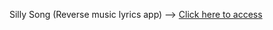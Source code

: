 Silly Song (Reverse music lyrics app) --> <a href="https://github.com/ashumeow/SillySong">Click here to access</a>
